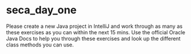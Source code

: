 # seca_day_one
Please create a new Java project in IntelliJ and work through as many as these exercises as you can within the next 15 mins. Use the official Oracle Java Docs to help you through these exercises and look up the different class methods you can use.
